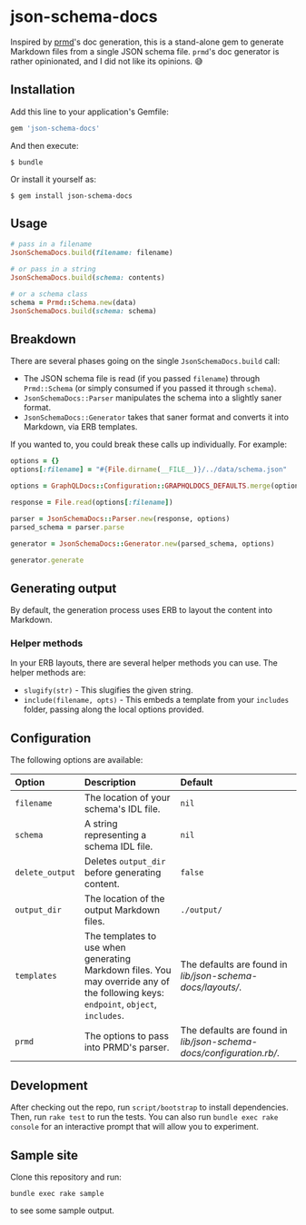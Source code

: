 # json-schema-docs

Inspired by [prmd](https://github.com/interagent/prmd)'s doc generation, this is a stand-alone gem to generate Markdown files from a single JSON schema file. `prmd`'s doc generator is rather opinionated, and I did not like its opinions. 😅

## Installation

Add this line to your application's Gemfile:

```ruby
gem 'json-schema-docs'
```

And then execute:

    $ bundle

Or install it yourself as:

    $ gem install json-schema-docs

## Usage

``` ruby
# pass in a filename
JsonSchemaDocs.build(filename: filename)

# or pass in a string
JsonSchemaDocs.build(schema: contents)

# or a schema class
schema = Prmd::Schema.new(data)
JsonSchemaDocs.build(schema: schema)
```


## Breakdown

There are several phases going on the single `JsonSchemaDocs.build` call:

* The JSON schema file is read (if you passed `filename`) through `Prmd::Schema` (or simply consumed if you passed it through `schema`).
* `JsonSchemaDocs::Parser` manipulates the schema into a slightly saner format.
* `JsonSchemaDocs::Generator` takes that saner format and converts it into Markdown, via ERB templates.

If you wanted to, you could break these calls up individually. For example:

``` ruby
options = {}
options[:filename] = "#{File.dirname(__FILE__)}/../data/schema.json"

options = GraphQLDocs::Configuration::GRAPHQLDOCS_DEFAULTS.merge(options)

response = File.read(options[:filename])

parser = JsonSchemaDocs::Parser.new(response, options)
parsed_schema = parser.parse

generator = JsonSchemaDocs::Generator.new(parsed_schema, options)

generator.generate
```

## Generating output

By default, the generation process uses ERB to layout the content into Markdown.

### Helper methods

In your ERB layouts, there are several helper methods you can use. The helper methods are:

* `slugify(str)` - This slugifies the given string.
* `include(filename, opts)` - This embeds a template from your `includes` folder, passing along the local options provided.

## Configuration

The following options are available:

| Option | Description | Default |
| :----- | :---------- | :------ |
| `filename` | The location of your schema's IDL file. | `nil` |
| `schema` | A string representing a schema IDL file. | `nil` |
| `delete_output` | Deletes `output_dir` before generating content. | `false` |
| `output_dir` | The location of the output Markdown files. | `./output/` |
| `templates` | The templates to use when generating Markdown files. You may override any of the following keys: `endpoint`, `object`, `includes`. | The defaults are found in _lib/json-schema-docs/layouts/_.
| `prmd` | The options to pass into PRMD's parser. | The defaults are found in _lib/json-schema-docs/configuration.rb/_.

## Development

After checking out the repo, run `script/bootstrap` to install dependencies. Then, run `rake test` to run the tests. You can also run `bundle exec rake console` for an interactive prompt that will allow you to experiment.

## Sample site

Clone this repository and run:

```
bundle exec rake sample
```

to see some sample output.
